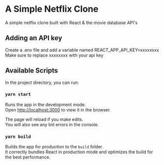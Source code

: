 # A Simple Netflix Clone

A simple netflix clone built with React & the movie database API's

## Adding an API key

Create a .env file and add a variable named REACT_APP_API_KEY=xxxxxxxx
Make sure to replace xxxxxxxx with your api key

## Available Scripts

In the project directory, you can run:

### `yarn start`

Runs the app in the development mode.\
Open [http://localhost:3000](http://localhost:3000) to view it in the browser.

The page will reload if you make edits.\
You will also see any lint errors in the console.

### `yarn build`

Builds the app for production to the `build` folder.\
It correctly bundles React in production mode and optimizes the build for the best performance.
